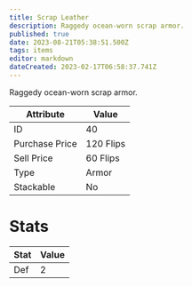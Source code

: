 ```yaml
---
title: Scrap Leather
description: Raggedy ocean-worn scrap armor.
published: true
date: 2023-08-21T05:38:51.500Z
tags: items
editor: markdown
dateCreated: 2023-02-17T06:58:37.741Z
---
```


Raggedy ocean-worn scrap armor.

|Attribute|Value|
|-|-|
|ID|40|
|Purchase Price|120 Flips|
|Sell Price|60 Flips|
|Type|Armor|
|Stackable|No|

# Stats
|Stat|Value|
|-|-|
|Def|2|
